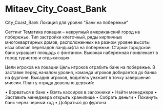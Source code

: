 # Mitaev_City_Coast_Bank

City_Coast_Bank
Локация для уровня "Банк на побережье"

Сеттинг Тематика локации – некрупный американский город на побережье. Тип застройки клеточный, ряды кирпичных многоквартирных домов, расположенных на разном уровне высоты изза обилия перепадов ландшафта на побережье. Старый городской банк украшает площадь с фонтаном. Высокая набережная привлекает в город туристов и отдыхающих

Цели игроков на локации Цель игроков ограбить банк на побережье. В заставке перед началом уровня, команда игроков добирается до банка на фургоне. Высадив игроков, водитель уезжает в точку завершения миссии. План у отряда довольно дерзкий: 

• Ворваться в банк • Взять кассиров 
в заложники • Найти менеджера 
• Заставить менеджера открыть хранилище 
• Собрать деньги 
• Покинуть банк через черный ход 
• Добраться до фургона
